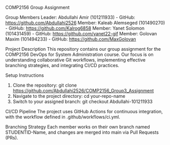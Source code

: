 COMP2156 Group Assignment

Group Members
Leader: Abdullahi Amir (101211933) - GitHub: https://github.com/Abdullahi2526
Member: Kaleab Alemseged (101490270) - GitHub: https://github.com/Kalrog6858
Member: Yanet Solomon (101431459) - GitHub: https://github.com/yanet22-gif
Member: Golovan Maxim (101494233) - GitHub: https://github.com/MaxGolovan

Project Description
This repository contains our group assignment for the COMP2156 DevOps for System Administration course. Our focus is on understanding collaborative Git workflows, implementing effective branching strategies, and integrating CI/CD practices.

Setup Instructions

1. Clone the repository:
   git clone https://github.com/Abdullahi2526/COMP2156_Group3_Assignment
2. Navigate to the project directory:
   cd your-repo-name
3. Switch to your assigned branch:
   git checkout Abdullahi-101211933

CI/CD Pipeline
The project uses GitHub Actions for continuous integration, with the workflow defined in .github/workflows/ci.yml.

Branching Strategy
Each member works on their own branch named STUDENTID-Name, and changes are merged into main via Pull Requests (PRs).

